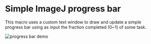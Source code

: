 # Simple ImageJ progress bar

This macro uses a custom text window to draw and update a simple progress bar using as input the fraction completed (0~1) of some task.

![progress bar demo](./img/demo.gif)